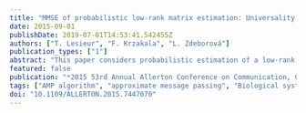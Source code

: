 ```yaml
---
title: "MMSE of probabilistic low-rank matrix estimation: Universality with respect to the output channel"
date: 2015-09-01
publishDate: 2019-07-01T14:53:41.542455Z
authors: ["T. Lesieur", "F. Krzakala", "L. Zdeborová"]
publication_types: ["1"]
abstract: "This paper considers probabilistic estimation of a low-rank matrix from non-linear element-wise measurements of its elements. We derive the corresponding approximate message passing (AMP) algorithm and its state evolution. Relying on non-rigorous but standard assumptions motivated by statistical physics, we characterize the minimum mean squared error (MMSE) achievable information theoretically and with the AMP algorithm. Unlike in related problems of linear estimation, in the present setting the MMSE depends on the output channel only trough a single parameter - its Fisher information. We illustrate this striking finding by analysis of submatrix localization, and of detection of communities hidden in a dense stochastic block model. For this example we locate the computational and statistical boundaries that are not equal for rank larger than four."
featured: false
publication: "*2015 53rd Annual Allerton Conference on Communication, Control, and Computing (Allerton)*"
tags: ["AMP algorithm", "approximate message passing", "Biological system modeling", "Computational modeling", "dense stochastic block model", "Estimation", "Fisher information", "least mean squares methods", "Mathematical model", "matrix algebra", "mean square error methods", "message passing", "Message passing", "minimum mean squared error", "MMSE", "nonlinear element wise measurements", "output channel", "probabilistic estimation", "probabilistic low-rank matrix estimation", "probability", "statistical boundaries", "statistical physics", "Stochastic processes", "submatrix localization", "Symmetric matrices"]
doi: "10.1109/ALLERTON.2015.7447070"
---
```


